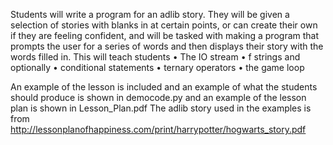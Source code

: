 Students will write a program for an adlib story. They will be given a selection of stories with blanks in at certain points, or can create their own if they are feeling confident, and will be tasked with making a program that prompts the user for a series of words and then displays their story with the words filled in.
This will teach students
•	The IO stream
•	f strings
and optionally
•	conditional statements
•	ternary operators
•	the game loop

An example of the lesson is included and an example of what the students should produce is shown in democode.py and an example of the lesson plan is shown in Lesson_Plan.pdf
The adlib story used in the examples is from http://lessonplanofhappiness.com/print/harrypotter/hogwarts_story.pdf 

